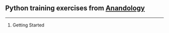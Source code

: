 ## Python training exercises from  [Anandology](http://anandology.com/python-practice-book/index.html)

---

1. Getting Started